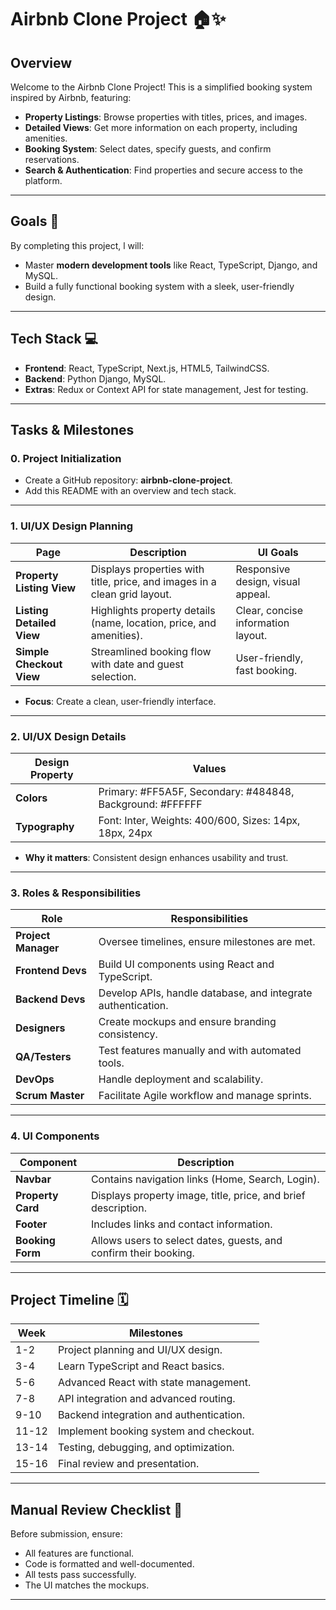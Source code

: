 # Airbnb Clone Project 🏠✨

## Overview
Welcome to the Airbnb Clone Project! This is a simplified booking system inspired by Airbnb, featuring:
- **Property Listings**: Browse properties with titles, prices, and images.
- **Detailed Views**: Get more information on each property, including amenities.
- **Booking System**: Select dates, specify guests, and confirm reservations.
- **Search & Authentication**: Find properties and secure access to the platform.

---

## Goals 🎯
By completing this project, l will:
- Master **modern development tools** like React, TypeScript, Django, and MySQL.
- Build a fully functional booking system with a sleek, user-friendly design.

---

## Tech Stack 💻
- **Frontend**: React, TypeScript, Next.js, HTML5, TailwindCSS.
- **Backend**: Python Django, MySQL.
- **Extras**: Redux or Context API for state management, Jest for testing.

---

## Tasks & Milestones

### 0. Project Initialization
- Create a GitHub repository: **airbnb-clone-project**.
- Add this README with an overview and tech stack.

---

### 1. UI/UX Design Planning
| **Page**     | **Description**                                                              | **UI Goals**                    |
|--------------|------------------------------------------------------------------------------|---------------------------------|
| **Property Listing View** | Displays properties with title, price, and images in a clean grid layout.    | Responsive design, visual appeal. |
| **Listing Detailed View**  | Highlights property details (name, location, price, and amenities).          | Clear, concise information layout. |
| **Simple Checkout View** | Streamlined booking flow with date and guest selection.                      | User-friendly, fast booking.   |

- **Focus**: Create a clean, user-friendly interface.

---

### 2. UI/UX Design Details
| **Design Property** | **Values**                                                              |
|---------------------|-------------------------------------------------------------------------|
| **Colors**          | Primary: #FF5A5F, Secondary: #484848, Background: #FFFFFF              |
| **Typography**      | Font: Inter, Weights: 400/600, Sizes: 14px, 18px, 24px                 |

- **Why it matters**: Consistent design enhances usability and trust.

---

### 3. Roles & Responsibilities
| **Role**           | **Responsibilities**                                                   |
|--------------------|-------------------------------------------------------------------------|
| **Project Manager** | Oversee timelines, ensure milestones are met.                          |
| **Frontend Devs**   | Build UI components using React and TypeScript.                        |
| **Backend Devs**    | Develop APIs, handle database, and integrate authentication.           |
| **Designers**       | Create mockups and ensure branding consistency.                        |
| **QA/Testers**      | Test features manually and with automated tools.                      |
| **DevOps**          | Handle deployment and scalability.                                    |
| **Scrum Master**    | Facilitate Agile workflow and manage sprints.                         |

---

### 4. UI Components
| **Component**    | **Description**                                                         |
|------------------|-------------------------------------------------------------------------|
| **Navbar**       | Contains navigation links (Home, Search, Login).                       |
| **Property Card**| Displays property image, title, price, and brief description.          |
| **Footer**       | Includes links and contact information.                                |
| **Booking Form** | Allows users to select dates, guests, and confirm their booking.       |

---

## Project Timeline 🗓️
| **Week** | **Milestones**                              |
|----------|---------------------------------------------|
| 1-2      | Project planning and UI/UX design.          |
| 3-4      | Learn TypeScript and React basics.          |
| 5-6      | Advanced React with state management.       |
| 7-8      | API integration and advanced routing.       |
| 9-10     | Backend integration and authentication.     |
| 11-12    | Implement booking system and checkout.      |
| 13-14    | Testing, debugging, and optimization.       |
| 15-16    | Final review and presentation.              |

---

## Manual Review Checklist 📝
Before submission, ensure:
- All features are functional.
- Code is formatted and well-documented.
- All tests pass successfully.
- The UI matches the mockups.

---
